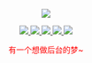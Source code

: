 <p align="center">
  <a href="https://github.com/devzwy">
    <img src="https://github-readme-stats.vercel.app/api?username=devzwy&count_private=true&show_icons=true&hide=contribs&include_all_commits=true&theme=vue" />
  </a>
</p>

<p align="center">
  <a href="https://github.com/devzwy">
   <img src="https://img.shields.io/badge/热爱编码-brightness.svg" />
  </a>
  <a href="https://github.com/devzwy/open_nsfw_android">
     <img src="https://img.shields.io/badge/nsfw-1.5.1-brightgreen.svg" />
  </a>
  <a href="https://github.com/devzwy/SocialHelper">
     <img src="https://img.shields.io/nexus/r/io.github.devzwy/socialhelper?label=SocialHelper&nexusVersion=2&server=https%3A%2F%2Fs01.oss.sonatype.org" />
  </a>

 <a href="https://github.com/devzwy">
     <img src="https://img.shields.io/badge/QQ-3648415-brightness.svg" />
  </a>
   <a href="https://github.com/devzwy">
     <img src= "https://komarev.com/ghpvc/?username=devzwy&color=brightgreen&label=ShowTimes" />
  </a>
    
</p>


<p align="center" style="color:red;">有一个想做后台的梦~</p>
